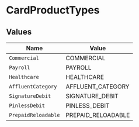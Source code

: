 # CardProductTypes


## Values

| Name                | Value               |
| ------------------- | ------------------- |
| `Commercial`        | COMMERCIAL          |
| `Payroll`           | PAYROLL             |
| `Healthcare`        | HEALTHCARE          |
| `AffluentCategory`  | AFFLUENT_CATEGORY   |
| `SignatureDebit`    | SIGNATURE_DEBIT     |
| `PinlessDebit`      | PINLESS_DEBIT       |
| `PrepaidReloadable` | PREPAID_RELOADABLE  |